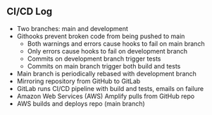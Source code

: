 ## CI/CD Log
- Two branches: main and development
- Githooks prevent broken code from being pushed to main
    - Both warnings and errors cause hooks to fail on main branch
    - Only errors cause hooks to fail on development branch
    - Commits on development branch trigger tests
    - Commits on main branch trigger both build and tests
- Main branch is periodically rebased with development branch
- Mirroring repository from GitHub to GitLab
- GitLab runs CI/CD pipeline with build and tests, emails on failure
- Amazon Web Services (AWS) Amplify pulls from GitHub repo
- AWS builds and deploys repo (main branch)